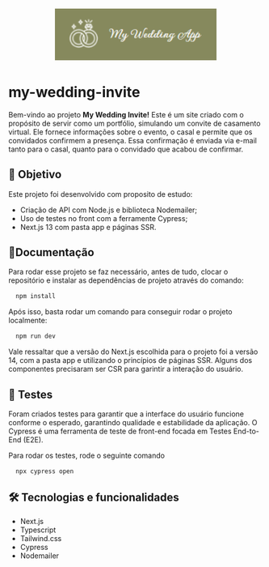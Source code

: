 <h1 align="center">
	<img alt="My Wedding Invite" src=".github/logo.png" width="320px" />
</h1>

# my-wedding-invite

Bem-vindo ao projeto **My Wedding Invite!** Este é um site criado com o propósito de servir como um portfólio, simulando um convite de casamento virtual. Ele fornece informações sobre o evento, o casal e permite que os convidados confirmem a presença. Essa confirmação é enviada via e-mail tanto para o casal, quanto para o convidado que acabou de confirmar.

## 🎯 Objetivo
Este projeto foi desenvolvido com proposito de estudo:
- Criação de API com Node.js e biblioteca Nodemailer;
- Uso de testes no front com a ferramente Cypress;
- Next.js 13 com pasta app e páginas SSR.

## 📝Documentação

Para rodar esse projeto se faz necessário, antes de tudo, clocar o repositório e instalar as dependências de projeto através do comando:

```bash
  npm install
```

Após isso, basta rodar um comando para conseguir rodar o projeto localmente:

```bash
  npm run dev
```
Vale ressaltar que a versão do Next.js escolhida para o projeto foi a versão 14, com a pasta app e utilizando o princípios de páginas SSR. Alguns dos componentes precisaram ser CSR para garintir a interação do usuário.

## 🧪 Testes

Foram criados testes para garantir que a interface do usuário funcione conforme o esperado, garantindo qualidade e estabilidade da aplicação.
O Cypress é uma ferramenta de teste de front-end focada em Testes End-to-End (E2E).

Para rodar os testes, rode o seguinte comando

```bash
  npx cypress open
```

## 🛠 Tecnologias e funcionalidades
- Next.js
- Typescript
- Tailwind.css
- Cypress
- Nodemailer
